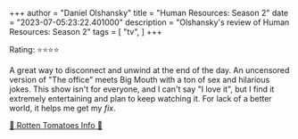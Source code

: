 +++
author = "Daniel Olshansky"
title = "Human Resources: Season 2"
date = "2023-07-05:23:22.401000"
description = "Olshansky's review of Human Resources: Season 2"
tags = [
    "tv",
]
+++

Rating: ⭐⭐⭐⭐

A great way to disconnect and unwind at the end of the day. An uncensored version of "The office" meets Big Mouth with a ton of sex and hilarious jokes. This show isn't for everyone, and I can't say "I love it", but I find it extremely entertaining and plan to keep watching it. For lack of a better world, it helps me get my _fix_.

[🍅 Rotten Tomatoes Info 🍅](https://www.rottentomatoes.com/tv/human_resources/s02)
